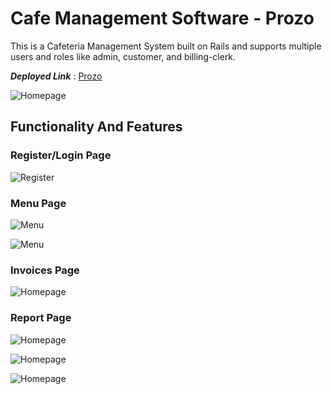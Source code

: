 # Cafe Management Software - Prozo
This is a Cafeteria Management System built on Rails and supports multiple users and roles like admin, customer, and billing-clerk.

___Deployed Link___ : [Prozo](https://prozo-cafe.herokuapp.com/ "Prozo")


![Homepage](/Screenshots/Homepage.bmp)

## Functionality And Features

### Register/Login Page

![Register](/Screenshots/Register.bmp)

### Menu Page

![Menu](/Screenshots/Menu.bmp)

![Menu](/Screenshots/Edit.bmp)

### Invoices Page

![Homepage](/Screenshots/Orders.bmp)

### Report Page

![Homepage](/Screenshots/Report1.bmp)

![Homepage](/Screenshots/Report2.bmp)

![Homepage](/Screenshots/Report3.bmp)
